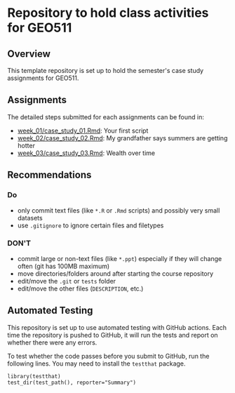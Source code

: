# Repository to hold class activities for GEO511

## Overview
This template repository is set up to hold the semester's case study assignments for GEO511. 

## Assignments 
The detailed steps submitted for each assignments can be found in: 

  - [week_01/case_study_01.Rmd](week_01/case_study_01.md): Your first script
  - [week_02/case_study_02.Rmd](week_02/case_study_02.md): My grandfather says summers are getting hotter
  - [week_03/case_study_03.Rmd](week_03/case_study_03.md): Wealth over time

## Recommendations

### Do
* only commit text files (like `*.R` or `.Rmd` scripts) and possibly very small datasets
* use `.gitignore` to ignore certain files and filetypes

### DON'T
* commit large or non-text files (like `*.ppt`) especially if they will change often (git has 100MB maximum)
* move directories/folders around after starting the course repository
* edit/move the `.git` or `tests` folder
* edit/move the other files (`DESCRIPTION`, etc.)


## Automated Testing
This repository is set up to use automated testing with GitHub actions.  Each time the repository is pushed to GitHub, it will run the tests and report on whether there were any errors.  

To test whether the code passes before you submit to GitHub, run the following lines.  You may need to install the `testthat` package.  

```
library(testthat)
test_dir(test_path(), reporter="Summary")
```

